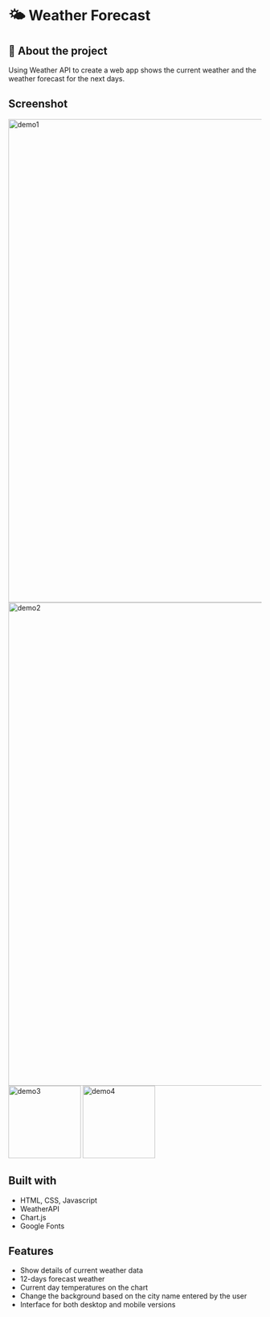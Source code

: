 # 🌤 Weather Forecast

## 👨 About the project

Using Weather API to create a web app shows the current weather and the weather forecast for the next days.

## Screenshot

<img width="960" alt="demo1" src="https://user-images.githubusercontent.com/53606646/218980436-340901e8-8598-4741-b93b-a51b15042fcd.png">
<img width="960" alt="demo2" src="https://user-images.githubusercontent.com/53606646/218980874-df32e1ef-14e8-478d-a014-57481fbdab3d.png">
<img width="144" alt="demo3" src="https://user-images.githubusercontent.com/53606646/218983124-310e9524-45c2-498a-aa1c-8fcd8f1b7ee4.png">
<img width="144" alt="demo4" src="https://user-images.githubusercontent.com/53606646/218983147-a16a7e67-8d50-4fcf-a46d-64bb28e3cd67.png">

## Built with

- HTML, CSS, Javascript
- WeatherAPI
- Chart.js
- Google Fonts

## Features

- Show details of current weather data
- 12-days forecast weather
- Current day temperatures on the chart
- Change the background based on the city name entered by the user
- Interface for both desktop and mobile versions